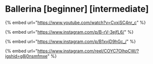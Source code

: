 # Ballerina \[beginner] \[intermediate]

{% embed url="https://www.youtube.com/watch?v=CvxiSC4nr_c" %}

{% embed url="https://www.instagram.com/p/B-rV-3ejfL6/" %}

{% embed url="https://www.instagram.com/p/B1xvjD9hGc_/" %}

{% embed url="https://www.instagram.com/reel/COYC7OlhpCW/?igshid=g8j0nsmfmxe" %}